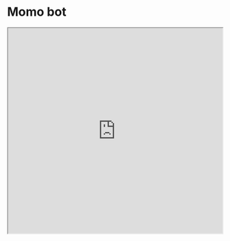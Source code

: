 # Momo bot

<!DOCTYPE html> 
<html> 
<body> 
  
<iframe height="480" width="500"  
src="https://www.youtube.com/embed/SYmCtaSrqXA"
</iframe> 
  
</body> 
</html> 

<h2>i have so many bots that already are in top.gg also you can join our support server if you need help here https://discord.gg/9sVbKF3 or add me on discord here : https://discord.com/users/574290999489069057 </h2>
<p><a href="https://discord.gg/9sVbKF3" rel="nofollow"><img src="https://discordapp.com/api/guilds/384522579379224578/embed.png?style=banner4" alt="" data-canonical-src="https://discordapp.com/api/guilds/384522579379224578/embed.png?style=banner4" style="max-width:100%;"></a></p>
<ul>
	<a href="https://top.gg/bot/388331085060112397">
    <img src="https://top.gg/api/widget/388331085060112397.svg" alt="Momo🍑" />
</a>
	
<a href="https://top.gg/bot/428900318852546560">
    <img src="https://top.gg/api/widget/428900318852546560.svg" alt="Rosé 💕" />
</a>

<a href="https://top.gg/bot/637604212825522176">
    <img src="https://top.gg/api/widget/637604212825522176.svg" alt="Somi 🐈" />
</a>



this page will be updated soon with my youtube channel  

[YOUTUBE TOS click here](https://www.youtube.com/t/terms)

[rose bot invite link](https://discord.com/oauth2/authorize?client_id=428900318852546560&scope=bot&permissions=66186303)
[somi bot invite link](https://discord.com/oauth2/authorize?client_id=637604212825522176&scope=bot&permissions=66186303)
	<li>Join my server if you need help</li>
	<li>invite your friends</li>
	<li>follow the rules </li>
	<li>feel free to dm 💗 https://discord.com/users/574290999489069057  about momo bot and server and discord </li>
	<li>invite momo bot and other bots to your server</li>
<a href="https://discordapp.com/oauth2/authorize?client_id=388331085060112397&scope=bot&permissions=66186303" rel="nofollow"><img src="https://cdn.discordapp.com/attachments/392050380592250891/415854646226059264/44f73e81500d912ff1dfda168f8c655b--twice-momo-cute-twice-kpop-momo.jpg" alt="" data-canonical-src="https://cdn.discordapp.com/attachments/392050380592250891/415854646226059264/44f73e81500d912ff1dfda168f8c655b--twice-momo-cute-twice-kpop-momo.jpg" style="max-width:100%;">
	
	
	
	
</ul>

